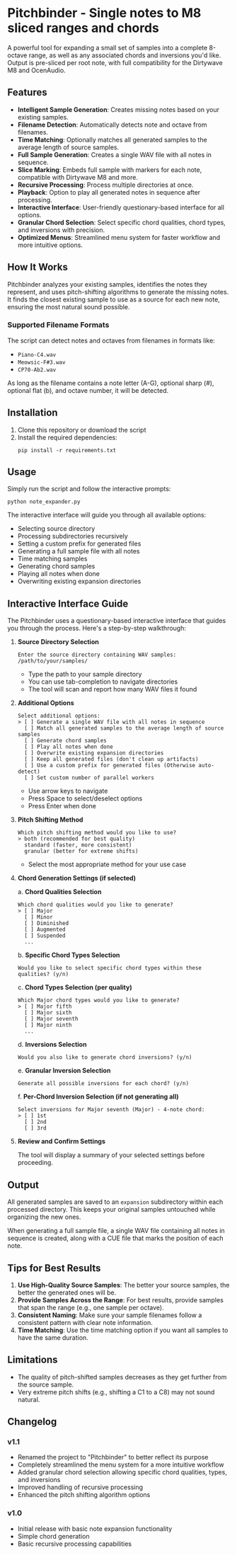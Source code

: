 # Pitchbinder - Single notes to M8 sliced ranges and chords

A powerful tool for expanding a small set of samples into a complete 8-octave range, as well as any associated chords and inversions you'd like. Output is pre-sliced per root note, with full compatibility for the Dirtywave M8 and OcenAudio.

## Features

- **Intelligent Sample Generation**: Creates missing notes based on your existing samples.
- **Filename Detection**: Automatically detects note and octave from filenames.
- **Time Matching**: Optionally matches all generated samples to the average length of source samples.
- **Full Sample Generation**: Creates a single WAV file with all notes in sequence.
- **Slice Marking**: Embeds full sample with markers for each note, compatible with Dirtywave M8 and more.
- **Recursive Processing**: Process multiple directories at once.
- **Playback**: Option to play all generated notes in sequence after processing.
- **Interactive Interface**: User-friendly questionary-based interface for all options.
- **Granular Chord Selection**: Select specific chord qualities, chord types, and inversions with precision.
- **Optimized Menus**: Streamlined menu system for faster workflow and more intuitive options.

## How It Works

Pitchbinder analyzes your existing samples, identifies the notes they represent, and uses pitch-shifting algorithms to generate the missing notes. It finds the closest existing sample to use as a source for each new note, ensuring the most natural sound possible.

### Supported Filename Formats

The script can detect notes and octaves from filenames in formats like:
- `Piano-C4.wav`
- `Meowsic-F#3.wav`
- `CP70-Ab2.wav`

As long as the filename contains a note letter (A-G), optional sharp (#), optional flat (b), and octave number, it will be detected.

## Installation

1. Clone this repository or download the script
2. Install the required dependencies:
   ```
   pip install -r requirements.txt
   ```

## Usage

Simply run the script and follow the interactive prompts:
```
python note_expander.py
```

The interactive interface will guide you through all available options:
- Selecting source directory
- Processing subdirectories recursively
- Setting a custom prefix for generated files
- Generating a full sample file with all notes
- Time matching samples
- Generating chord samples
- Playing all notes when done
- Overwriting existing expansion directories

## Interactive Interface Guide

The Pitchbinder uses a questionary-based interactive interface that guides you through the process. Here's a step-by-step walkthrough:

1. **Source Directory Selection**
   ```
   Enter the source directory containing WAV samples: /path/to/your/samples/
   ```
   - Type the path to your sample directory
   - You can use tab-completion to navigate directories
   - The tool will scan and report how many WAV files it found

2. **Additional Options**
   ```
   Select additional options:
   > [ ] Generate a single WAV file with all notes in sequence
     [ ] Match all generated samples to the average length of source samples
     [ ] Generate chord samples
     [ ] Play all notes when done
     [ ] Overwrite existing expansion directories
     [ ] Keep all generated files (don't clean up artifacts)
     [ ] Use a custom prefix for generated files (Otherwise auto-detect)
     [ ] Set custom number of parallel workers
   ```
   - Use arrow keys to navigate
   - Press Space to select/deselect options
   - Press Enter when done

3. **Pitch Shifting Method**
   ```
   Which pitch shifting method would you like to use?
   > both (recommended for best quality)
     standard (faster, more consistent)
     granular (better for extreme shifts)
   ```
   - Select the most appropriate method for your use case

4. **Chord Generation Settings (if selected)**
   
   a. **Chord Qualities Selection**
   ```
   Which chord qualities would you like to generate?
   > [ ] Major
     [ ] Minor
     [ ] Diminished
     [ ] Augmented
     [ ] Suspended
     ...
   ```
   
   b. **Specific Chord Types Selection**
   ```
   Would you like to select specific chord types within these qualities? (y/n)
   ```
   
   c. **Chord Types Selection (per quality)**
   ```
   Which Major chord types would you like to generate?
   > [ ] Major fifth
     [ ] Major sixth
     [ ] Major seventh
     [ ] Major ninth
     ...
   ```
   
   d. **Inversions Selection**
   ```
   Would you also like to generate chord inversions? (y/n)
   ```
   
   e. **Granular Inversion Selection**
   ```
   Generate all possible inversions for each chord? (y/n)
   ```
   
   f. **Per-Chord Inversion Selection (if not generating all)**
   ```
   Select inversions for Major seventh (Major) - 4-note chord:
   > [ ] 1st
     [ ] 2nd
     [ ] 3rd
   ```

5. **Review and Confirm Settings**

   The tool will display a summary of your selected settings before proceeding.

## Output

All generated samples are saved to an `expansion` subdirectory within each processed directory. This keeps your original samples untouched while organizing the new ones.

When generating a full sample file, a single WAV file containing all notes in sequence is created, along with a CUE file that marks the position of each note.

## Tips for Best Results

1. **Use High-Quality Source Samples**: The better your source samples, the better the generated ones will be.
2. **Provide Samples Across the Range**: For best results, provide samples that span the range (e.g., one sample per octave).
3. **Consistent Naming**: Make sure your sample filenames follow a consistent pattern with clear note information.
4. **Time Matching**: Use the time matching option if you want all samples to have the same duration.

## Limitations

- The quality of pitch-shifted samples decreases as they get further from the source sample.
- Very extreme pitch shifts (e.g., shifting a C1 to a C8) may not sound natural.

## Changelog

### v1.1
- Renamed the project to "Pitchbinder" to better reflect its purpose
- Completely streamlined the menu system for a more intuitive workflow
- Added granular chord selection allowing specific chord qualities, types, and inversions
- Improved handling of recursive processing
- Enhanced the pitch shifting algorithm options

### v1.0
- Initial release with basic note expansion functionality
- Simple chord generation
- Basic recursive processing capabilities